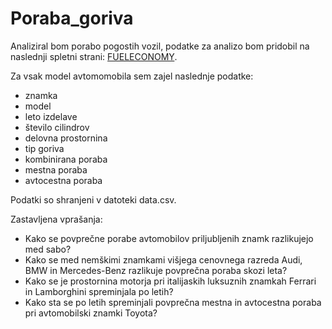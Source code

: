 # Poraba_goriva

Analiziral bom porabo pogostih vozil, podatke za analizo bom pridobil na naslednji spletni strani: 
[FUELECONOMY](https://fueleconomy.gov/).

Za vsak model avtomomobila sem zajel naslednje podatke:
- znamka
- model
- leto izdelave
- število cilindrov
- delovna prostornina
- tip goriva
- kombinirana poraba
- mestna poraba
- avtocestna poraba

Podatki so shranjeni v datoteki data.csv.

Zastavljena vprašanja:

- Kako se povprečne porabe avtomobilov priljubljenih znamk razlikujejo med sabo?
- Kako se med nemškimi znamkami višjega cenovnega razreda Audi, BMW in Mercedes-Benz razlikuje povprečna poraba skozi leta?
- Kako se je prostornina motorja pri italijaskih luksuznih znamkah Ferrari in Lamborghini spreminjala po letih?
- Kako sta se po letih spreminjali povprečna mestna in avtocestna poraba pri avtomobilski znamki Toyota?